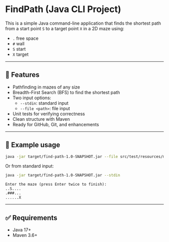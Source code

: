 # FindPath (Java CLI Project)

This is a simple Java command-line application that finds the shortest path from a start point `S` to a target point `X` in a 2D maze using:

- `.` free space  
- `#` wall  
- `S` start  
- `X` target

---

## 🚀 Features
- Pathfinding in mazes of any size
- Breadth-First Search (BFS) to find the shortest path
- Two input options:
  - `--stdin`: standard input
  - `--file <path>`: file input
- Unit tests for verifying correctness
- Clean structure with Maven
- Ready for GitHub, Git, and enhancements

---

## 🧪 Example usage
```bash
java -jar target/find-path-1.0-SNAPSHOT.jar --file src/test/resources/maze.txt
```

Or from standard input:
```bash
java -jar target/find-path-1.0-SNAPSHOT.jar --stdin
```
```
Enter the maze (press Enter twice to finish):
..S....
.###...
......X
```

---

## ✅ Requirements
- Java 17+
- Maven 3.6+
